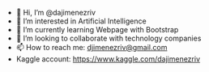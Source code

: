 - 👋 Hi, I’m @dajimenezriv
- 👀 I’m interested in Artificial Intelligence
- 🌱 I’m currently learning Webpage with Bootstrap
- 💞️ I’m looking to collaborate with technology companies
- 📫 How to reach me: djimenezriv@gmail.com
- Kaggle account: https://www.kaggle.com/dajimenezriv

<!---
dajimenezriv/dajimenezriv is a ✨ special ✨ repository because its `README.md` (this file) appears on your GitHub profile.
You can click the Preview link to take a look at your changes.
--->
